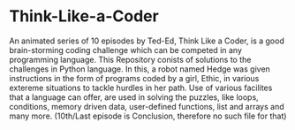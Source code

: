 # Think-Like-a-Coder

An animated series of 10 episodes by Ted-Ed, Think Like a Coder, is a good brain-storming coding challenge which can be competed in any programming language. This Repository conists of solutions to the challenges in Python language. In this, a robot named Hedge was given instructions in the form of programs coded by a girl, Ethic, in various extereme situations to tackle hurdles in her path. Use of various facilites that a language can offer, are used in solving the puzzles, like loops, conditions, memory driven data, user-defined functions, list and arrays and many more. (10th/Last episode is Conclusion, therefore no such file for that)

